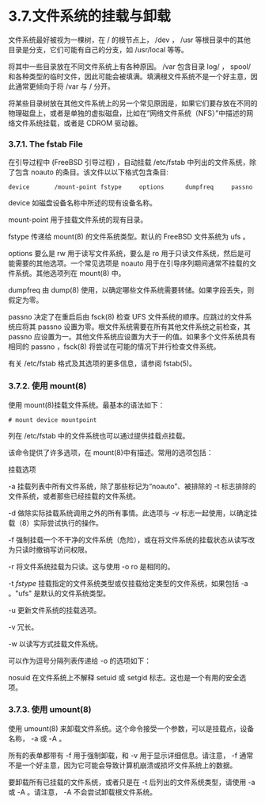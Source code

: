 # 3.7.文件系统的挂载与卸载

文件系统最好被视为一棵树，在 / 的根节点上， /dev ， /usr 等根目录中的其他目录是分支，它们可能有自己的分支，如 /usr/local 等等。

将其中一些目录放在不同文件系统上有各种原因。 /var 包含目录 log/ ， spool/ 和各种类型的临时文件，因此可能会被填满。填满根文件系统不是一个好主意，因此通常更倾向于将 /var 与 / 分开。

将某些目录树放在其他文件系统上的另一个常见原因是，如果它们要存放在不同的物理磁盘上，或者是单独的虚拟磁盘，比如在“网络文件系统（NFS）”中描述的网络文件系统挂载，或者是 CDROM 驱动器。

### 3.7.1. The fstab File

在引导过程中 (FreeBSD 引导过程) ，自动挂载 /etc/fstab 中列出的文件系统，除了包含 noauto 的条目。该文件以以下格式包含条目:

```
device       /mount-point fstype     options      dumpfreq     passno
```

device 如磁盘设备名称中所述的现有设备名称。

mount-point 用于挂载文件系统的现有目录。

fstype 传递给 mount(8) 的文件系统类型。默认的 FreeBSD 文件系统为 ufs 。

options 要么是 rw 用于读写文件系统，要么是 ro 用于只读文件系统，然后是可能需要的其他选项。一个常见选项是 noauto 用于在引导序列期间通常不挂载的文件系统。其他选项列在 mount(8) 中。

dumpfreq 由 dump(8) 使用，以确定哪些文件系统需要转储。如果字段丢失，则假定为零。

passno 决定了在重启后由 fsck(8) 检查 UFS 文件系统的顺序。应跳过的文件系统应将其 passno 设置为零。根文件系统需要在所有其他文件系统之前检查，其 passno 应设置为一。其他文件系统应设置为大于一的值。如果多个文件系统具有相同的 passno ，fsck(8) 将尝试在可能的情况下并行检查文件系统。

有关 /etc/fstab 格式及其选项的更多信息，请参阅 fstab(5)。

### 3.7.2. 使用 mount(8)

使用 mount(8)挂载文件系统。最基本的语法如下：

```
# mount device mountpoint
```

列在 /etc/fstab 中的文件系统也可以通过提供挂载点挂载。

该命令提供了许多选项，在 mount(8)中有描述。常用的选项包括：

 挂载选项

-a 挂载列表中所有文件系统，除了那些标记为“noauto”、被排除的 -t 标志排除的文件系统，或者那些已经挂载的文件系统。

-d 做除实际挂载系统调用之外的所有事情。此选项与 -v 标志一起使用，以确定挂载（8）实际尝试执行的操作。

-f 强制挂载一个不干净的文件系统（危险），或在将文件系统的挂载状态从读写改为只读时撤销写访问权限。

-r 将文件系统挂载为只读。这与使用 -o ro 是相同的。

-t<span> </span><em>fstype</em> 挂载指定的文件系统类型或仅挂载给定类型的文件系统，如果包括 -a 。"ufs" 是默认的文件系统类型。

-u 更新文件系统的挂载选项。

  -v 冗长。

-w 以读写方式挂载文件系统。

可以作为逗号分隔列表传递给 -o 的选项如下：

nosuid 在文件系统上不解释 setuid 或 setgid 标志。这也是一个有用的安全选项。

### 3.7.3. 使用 umount(8)

使用 umount(8) 来卸载文件系统。这个命令接受一个参数，可以是挂载点，设备名称， -a 或 -A 。

所有的表单都带有 -f 用于强制卸载，和 -v 用于显示详细信息。请注意， -f 通常不是一个好主意，因为它可能会导致计算机崩溃或损坏文件系统上的数据。

要卸载所有已挂载的文件系统，或者只是在 -t 后列出的文件系统类型，请使用 -a 或 -A 。请注意， -A 不会尝试卸载根文件系统。
